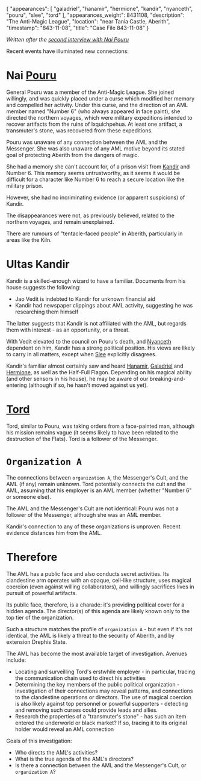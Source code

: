 {
    "appearances": [
        "galadriel",
        "hanamir",
        "hermione",
        "kandir",
        "nyanceth",
        "pouru",
        "slee",
        "tord"
    ],
    "appearances_weight": 8431108,
    "description": "The Anti-Magic League",
    "location": "near Tania Castle, Aberith",
    "timestamp": "843-11-08",
    "title": "Case File 843-11-08"
}

*Written after the [second interview with Nai Pouru](/chapters/interview-with-a-champ-liar/)*

Recent events have illuminated new connections:

# Nai [Pouru](/characters/pouru/)

General Pouru was a member of the Anti-Magic League. She joined willingly, and was quickly placed under a curse which modified her memory and compelled her activity. Under this curse, and the direction of an AML member named "Number 6" (who always appeared in face paint), she directed the northern voyages, which were military expeditions intended to recover artifacts from the ruins of Ixquichpehua. At least one artifact, a transmuter's stone, was recovered from these expeditions.

Pouru was unaware of any connection between the AML and the Messenger. She was also unaware of any AML motive beyond its stated goal of protecting Aberith from the dangers of magic.

She had a memory she can't account for, of a prison visit from [Kandir](/characters/kandir/) and Number 6. This memory seems untrustworthy, as it seems it would be difficult for a character like Number 6 to reach a secure location like the military prison.

However, she had no incriminating evidence (or apparent suspicions) of Kandir.

The disappearances were not, as previously believed, related to the northern voyages, and remain unexplained.

There are rumours of "tentacle-faced people" in Aberith, particularly in areas like the Kiln.

# Ultas Kandir

Kandir is a skilled-enough wizard to have a familiar. Documents from his house suggests the following:

* Jao Vedit is indebted to Kandir for unknown financial aid
* Kandir had newspaper clippings about AML activity, suggesting he was researching them himself

The latter suggests that Kandir is not affiliated with the AML, but regards them with interest - as an opportunity, or a threat.

With Vedit elevated to the council on Pouru's death, and [Nyanceth](/characters/nyanceth/) dependent on him, Kandir has a strong political position. His views are likely to carry in all matters, except when [Slee](/characters/slee/) explicitly disagrees.

Kandir's familiar almost certainly saw and heard [Hanamir](/characters/hanamir/), [Galadriel](/characters/galadriel/) and [Hermione](/characters/hermione/), as well as the Half-Full Flagon. Depending on his magical ability (and other sensors in his house), he may be aware of our breaking-and-entering (although if so, he hasn't moved against us yet).

# [Tord](/characters/tord/)

Tord, similar to Pouru, was taking orders from a face-painted man, although his mission remains vague (it seems likely to have been related to the destruction of the Flats). Tord is a follower of the Messenger.

# `Organization A`

The connections between `organization A`, the Messenger's Cult, and the AML (if any) remain unknown. Tord potentially connects the cult and the AML, assuming that his employer is an AML member (whether "Number 6" or someone else).

The AML and the Messenger's Cult are not identical: Pouru was not a follower of the Messenger, although she was an AML member.

Kandir's connection to any of these organizations is unproven. Recent evidence distances him from the AML.

# Therefore

The AML has a public face and also conducts secret activities. Its clandestine arm operates with an opaque, cell-like structure, uses magical coercion (even against willing collaborators), and willingly sacrifices lives in pursuit of powerful artifacts.

Its public face, therefore, is a charade: it's providing political cover for a hidden agenda. The director(s) of this agenda are likely known only to the top tier of the organization.

Such a structure matches the profile of `organization A` - but even if it's not identical, the AML is likely a threat to the security of Aberith, and by extension Drephis State.

The AML has become the most available target of investigation. Avenues include:

* Locating and surveilling Tord's erstwhile employer - in particular, tracing the communication chain used to direct his activities
* Determining the key members of the public political organization - investigation of their connections may reveal patterns, and connections to the clandestine operations or directors. The use of magical coercion is also likely against top personnel or powerful supporters - detecting and removing such curses could provide leads and allies.
* Research the properties of a "transmuter's stone" - has such an item entered the underworld or black market? If so, tracing it to its original holder would reveal an AML connection

Goals of this investigation:

* Who directs the AML's activities?
* What is the true agenda of the AML's directors?
* Is there a connection between the AML and the Messenger's Cult, or `organization A`?
